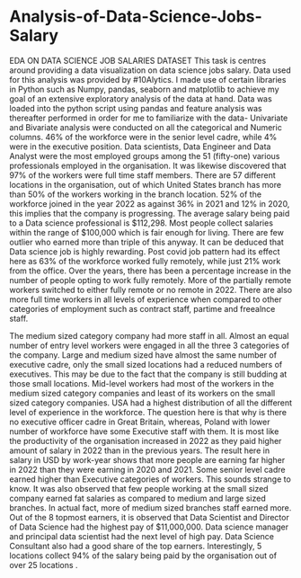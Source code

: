# Analysis-of-Data-Science-Jobs-Salary

EDA ON DATA SCIENCE JOB SALARIES DATASET
This task is centres around providing a data visualization on data science jobs salary. Data used for this analysis was provided by #10Alytics. 
I made use of certain libraries in Python such as Numpy, pandas, seaborn and matplotlib to achieve my goal of an extensive exploratory analysis of the data at hand. 
Data was loaded into the python script using pandas and feature analysis was thereafter performed in order for me to familiarize with the data- Univariate and Bivariate analysis were conducted on all the categorical and Numeric columns.
46% of the workforce were in the senior level cadre, while 4% were in the executive position. Data scientists, Data Engineer and Data Analyst were the most employed groups among the 51 (fifty-one) various   professionals employed in the organisation. It was likewise discovered that 97% of the workers were full time staff members. 
There are 57 different locations in the organisation, out of which United States branch has more than 50% of the workers working in the branch location. 52% of the workforce joined in the year 2022 as against 36% in 2021 and 12% in 2020, this implies that the company is progressing. 
The average salary being paid to a Data science professional is $112,298. Most people collect 
salaries within the range of $100,000 which is fair enough for living. There are few outlier who earned 
more than triple of this anyway. It can be deduced that Data science job is highly rewarding. 
Post covid job pattern had its effect here as 63% of the workforce worked fully remotely, while just 21% work from the office.
Over the years, there has been a percentage increase in the number of people opting to work fully remotely. More of the partially remote workers switched to either fully remote or no remote in 2022. 
There are also more full time workers in all levels of experience when compared to other categories of employment such as contract staff, partime and freealnce staff.

The medium sized category company had more staff in all. Almost an equal number of entry level workers were engaged in all the three 3 categories of the company. Large and medium sized have almost the same number of executive cadre, only the small sized locations had a reduced numbers of executives. This may be due to the fact that the company is still budding at those small locations. Mid-level workers had most of the workers in the medium sized category companies and least of its workers on the small sized category companies.
 USA had a highest distribution of all the different level of experience in the workforce. The question here is that why is there no executive officer cadre in Great Britain, whereas, Poland with lower number of workforce have some Executive staff with them.
It is most like the productivity of the organisation increased in 2022 as they paid higher amount of salary in 2022 than in the previous years. The result here in salary in USD by work-year shows that more people are earning far higher in 2022 than they were earning in 2020 and 2021. 
Some senior level cadre earned higher than Executive categories of workers. This sounds strange to know. It was also observed that few people working at the small sized company earned fat salaries as compared to medium and large sized branches. In actual fact, more of medium sized branches staff earned more.
Out of the 8 topmost earners, it is observed that Data Scientist and Director of Data Science had the highest pay of $11,000,000. Data science manager and principal data scientist had the next level of high pay. Data Science Consultant also had a good share of the top earners.
Interestingly, 5 locations collect 94% of the salary being paid by the organisation out of over 25 locations .
